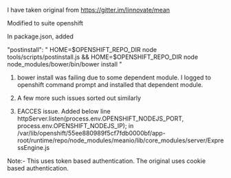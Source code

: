 
I have taken original from https://gitter.im/linnovate/mean


Modified to suite openshift

In package.json, added

"postinstall": " HOME=$OPENSHIFT_REPO_DIR  node tools/scripts/postinstall.js &&  HOME=$OPENSHIFT_REPO_DIR node node_modules/bower/bin/bower install "

1. bower install was failing due to some dependent module.
I logged to openshift command prompt and installed that dependent module.

2. A few more such issues sorted out similarly

3. EACCES issue.
Added below line 
httpServer.listen(process.env.OPENSHIFT_NODEJS_PORT, process.env.OPENSHIFT_NODEJS_IP);
in 
/var/lib/openshift/55ee880989f5cf7fdb0000bf/app-root/runtime/repo/node_modules/meanio/lib/core_modules/server/ExpressEngine.js

Note:-
This uses token based authentication. The original uses cookie based authentication.